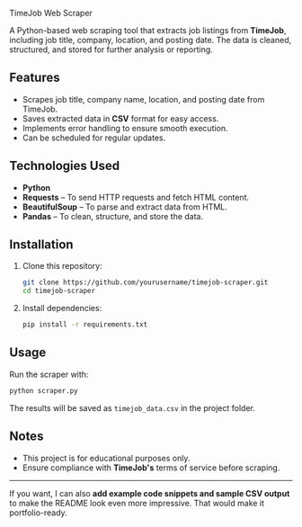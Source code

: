 TimeJob Web Scraper

A Python-based web scraping tool that extracts job listings from **TimeJob**, including job title, company, location, and posting date. The data is cleaned, structured, and stored for further analysis or reporting.

## Features

* Scrapes job title, company name, location, and posting date from TimeJob.
* Saves extracted data in **CSV** format for easy access.
* Implements error handling to ensure smooth execution.
* Can be scheduled for regular updates.

## Technologies Used

* **Python**
* **Requests** – To send HTTP requests and fetch HTML content.
* **BeautifulSoup** – To parse and extract data from HTML.
* **Pandas** – To clean, structure, and store the data.

## Installation

1. Clone this repository:

   ```bash
   git clone https://github.com/yourusername/timejob-scraper.git
   cd timejob-scraper
   ```
2. Install dependencies:

   ```bash
   pip install -r requirements.txt
   ```

## Usage

Run the scraper with:

```bash
python scraper.py
```

The results will be saved as `timejob_data.csv` in the project folder.

## Notes

* This project is for educational purposes only.
* Ensure compliance with **TimeJob's** terms of service before scraping.

---

If you want, I can also **add example code snippets and sample CSV output** to make the README look even more impressive. That would make it portfolio-ready.
